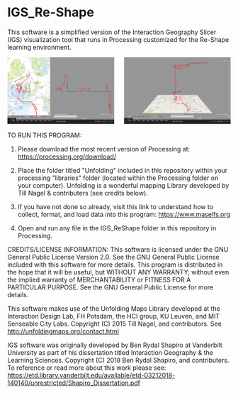 # IGS_Re-Shape
This software is a simplified version of the Interaction Geography Slicer (IGS) visualization tool that runs in Processing customized for the Re-Shape learning environment.

![repo](coverImage.png)

TO RUN THIS PROGRAM:

1) Please download the most recent version of Processing at: https://processing.org/download/

2) Place the folder titled "Unfolding" included in this repository within your processing "libraries" folder (located within the Processing folder on your computer). Unfolding is a wonderful mapping Library developed by Till Nagel & contributers (see credits below).

3) If you have not done so already, visit this link to understand how to collect, format, and load data into this program: https://www.maselfs.org

4) Open and run any file in the IGS_ReShape folder in this repository in Processing.

CREDITS/LICENSE INFORMATION: This software is licensed under the GNU General Public License Version 2.0. See the GNU General Public License included with this software for more details. This program is distributed in the hope that it will be useful, but WITHOUT ANY WARRANTY; without even the implied warranty of MERCHANTABILITY or FITNESS FOR A PARTICULAR PURPOSE. See the GNU General Public License for more details.

This software makes use of the Unfolding Maps Library developed at the Interaction Design Lab, FH Potsdam, the HCI group, KU Leuven, and MIT Senseable City Labs. Copyright (C) 2015 Till Nagel, and contributors. See http://unfoldingmaps.org/contact.html 

IGS software was originally developed by Ben Rydal Shapiro at Vanderbilt University as part of his dissertation titled Interaction Geography & the Learning Sciences. Copyright (C) 2018 Ben Rydal Shapiro, and contributers. To reference or read more about this work please see: https://etd.library.vanderbilt.edu/available/etd-03212018-140140/unrestricted/Shapiro_Dissertation.pdf
